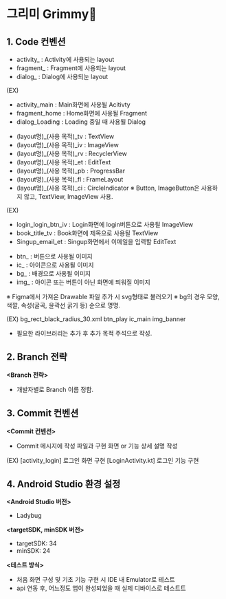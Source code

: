 # 그리미 Grimmy🎨

## 1. Code 컨벤션
****<Layout>****
- activity_ : Activity에 사용되는 layout
- fragment_ : Fragment에 사용되는 layout
- dialog_ : Dialog에 사용되눈 layout

(EX)
- activity_main : Main화면에 사용될 Acitivty
- fragment_home : Home화면에 사용될 Fragment
- dialog_Loading : Loading 중일 때 사용될 Dialog

**<ID>**
- (layout명)_(사용 목적)_tv : TextView
- (layout명)_(사용 목적)_iv : ImageView
- (layout명)_(사용 목적)_rv : RecyclerView
- (layout명)_(사용 목적)_et : EditText
- (layout명)_(사용 목적)_pb : ProgressBar
- (layout명)_(사용 목적)_fl : FrameLayout
- (layout명)_(사용 목적)_ci : CircleIndicator
※ Button, ImageButton은 사용하지 않고, TextView, ImageView 사용.

(EX)
- login_login_btn_iv : Login화면에 login버튼으로 사용될 ImageView
- book_title_tv : Book화면에 제목으로 사용될 TextView
- Singup_email_et : Singup화면에서 이메일을 입력할 EditText

**<Drawable>**
- btn_ : 버튼으로 사용될 이미지
- ic_ : 아이콘으로 사용될 이미지
- bg_ : 배경으로 사용될 이미지
- img_ : 아이콘 또는 버튼이 아닌 화면에 띄워질 이미지

※ Figma에서 가져온 Drawable 파일 추가 시 svg형태로 불러오기
※ bg의 경우 모양, 색깔, 속성(굴곡, 윤곽선 굵기 등) 순으로 명명.

(EX)
bg_rect_black_radius_30.xml
btn_play
ic_main
img_banner

+ 필요한 라이브러리는 추가 후 추가 목적 주석으로 작성.


## 2. Branch 전략
**<Branch 전략>**
- 개발자별로 Branch 이름 정함.


## 3. Commit 컨벤션
**<Commit 컨벤션>**
- Commit 메시지에 작성 파일과 구현 화면 or 기능 상세 설명 작성

(EX)
[activity_login] 로그인 화면 구현
[LoginActivity.kt] 로그인 기능 구현


## 4. Android Studio 환경 설정
**<Android Studio 버전>**
- Ladybug

**<targetSDK, minSDK 버전>**
- targetSDK: 34
- minSDK: 24

**<테스트 방식>**
- 처음 화면 구성 및 기초 기능 구현 시 IDE 내 Emulator로 테스트
- api 연동 후, 어느정도 앱이 완성되었을 때 실제 디바이스로 테스트트

